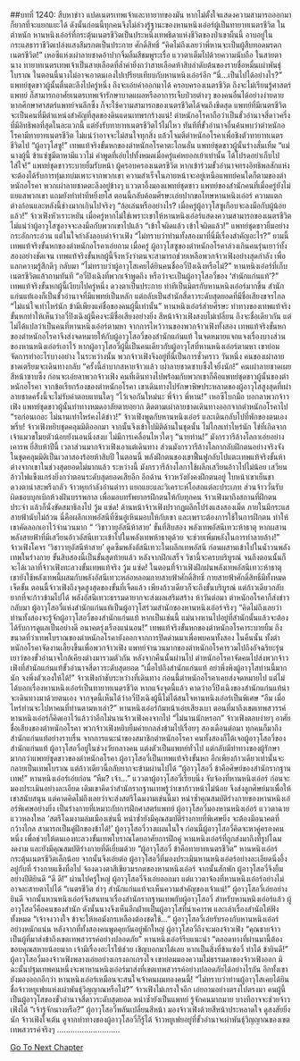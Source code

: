 ##บทที่ 1240: สืบหาข่าว
แปดเนตรเทพเจ้าและทายาทของมัน หากไม่ตั้งใจแสดงความสามารถออกมา ก็ยากที่จะแยกแยะได้
ดังนั้นก่อนนี้ทุกคนจึงไม่ล่วงรู้ฐานะของหานหนิงเอ๋อร์ผู้เป็นทายาทเนตรชีวิต
ในตำหนัก หานหนิงเอ๋อร์ที่กระตุ้นเนตรชีวิตเป็นประหนึ่งเทพธิดาแห่งชีวิตของป่าเขาผืนนี้ อาบอยู่ในกระแสธาราชีวิตเปล่งแสงสีมรกตเป็นประกาย ศักดิ์สิทธิ์
“คิดไม่ถึงเลยว่าพี่หานจะเป็นผู้สืบทอดมรดกเนตรชีวิต!”
เหอซีแห่งเผ่าลายชาดอ้าปากจิ้มลิ้มสีชมพูระเรื่อ แววตาเต็มไปด้วยความนับถือ
ในสายตานาง ทายาทเนตรเทพเจ้าเป็นสายเลือดที่ล้ำค่ายิ่งกว่าสายเลือดห้าสิบลำดับต้นของรายชื่อหมื่นเผ่าพันธุ์โบราณ
ในตอนนี้นางไม่อาจเอาตนเองไปเปรียบเทียบกับหานหนิงเอ๋อร์อีก
“นี่…เป็นไปได้อย่างไร?”
แพทย์ชุดขาวผู้นั้นตื่นตะลึงไปครู่หนึ่ง ถึงจะเอ่ยคำออกมาได้
ครอบครองเนตรชีวิต ถึงจะไม่เรียนรู้ศาสตร์แพทย์ ก็สามารถอาศัยเนตรเทพเจ้ารักษาบาดแผลหรืออาการเจ็บป่วยต่างๆ ของคนอื่นได้อย่างง่ายดาย
หากศึกษาศาสตร์แพทย์จนลึกซึ้ง ก็จะใช้ความสามารถของเนตรชีวิตได้จนถึงขีดสุด
แพทย์ที่มีเนตรชีวิต จะเป็นคนที่มีตำแหน่งสำคัญที่สุดของดินแดนเทพรกร้างแน่!
ตำหนักอโรคาถือว่าเป็นขั้วอำนาจสี่ดาวครึ่งที่มีอิทธิพลที่สุดในละแวกนี้ แต่ยังรับทายาทเนตรชีวิตไว้ไม่ไหว
ทันทีที่ขั้วอำนาจอื่นค้นพบว่าตำหนักอโรคามีทายาทเนตรชีวิต ไม่แน่ว่าอาจจะไม่สนใจทุกสิ่ง แล้วโจมตีตำหนักอโรคาเพื่อชิงตัวทายาทเนตรชีวิตไป
“ผู้อาวุโสซู!”
เทพแท้จริงขั้นหกของตำหนักอโรคาตะโกนลั่น
แพทย์ชุดขาวผู้นั้นร่างสั่นเทิ้ม
“แม่นางผู้นี้ ข้าแซ่ซูมีตาหามีแววไม่ คำพูดที่เอ่ยไปทั้งหมดเมื่อครู่แค่หยอกเย้าเท่านั้น ได้โปรดอย่าเก็บไปใส่ใจ!”
แพทย์ชุดขาวระบายยิ้มรับหน้า
ผู้ครอบครองเนตรชีวิต หากเข้าร่วมขั้วอำนาจทรงอิทธิพลสักแห่ง จะต้องได้รับการทุ่มเทบ่มเพาะจากพวกเขา ความสำเร็จในภายหน้าจะอยู่เหนือแพทย์คนใดก็ตามของตำหนักอโรคา
พวกเผ่าลายชาดตะลึงอยู่ข้างๆ แววตาอึ้งมองแพทย์ชุดขาว
แพทย์ของสำนักคนที่เมื่อครู่ยังไม่แยแสพวกเขา แถมยังทำท่าทีหยิ่งยโส ตอนนี้กลับค้อมศีรษะเอ่ยปากขอโทษหานหนิงเอ๋อร์
ความแตกต่างก่อนและหลังนี้ช่างมากเกินไปจริงๆ
“ล้อเล่นหรืออย่างไร? เมื่อครู่ผู้อาวุโสซูเกือบจะลงมือกับผู้น้อยแล้ว!”
จ้าวเฟิงหัวเราะหยัน
เมื่อครู่หากไม่ใช่เพราะเขาให้หานหนิงเอ๋อร์แสดงความสามารถของเนตรชีวิต ไม่แน่ว่าผู้อาวุโสซูอาจจะลงมือกับพวกเขาไปแล้ว
“เข้าใจผิดแล้ว เข้าใจผิดแล้ว!”
แพทย์ชุดขาวยิ้มอย่างกระอักกระอ่วน แต่ในใจกำลังลอบด่าจ้าวเฟิง
“ไม่ทราบว่าท่านทั้งสองมาที่นี่มีเรื่องสำคัญอะไร?”
ยามนี้ เทพแท้จริงขั้นหกของตำหนักอโรคาเอ่ยถาม
เมื่อครู่ ผู้อาวุโสซูของตำหนักอโรคาล่วงเกินคนรุ่นเยาว์ทั้งสองอย่างชัดเจน
เทพแท้จริงขั้นหกผู้นี้จึงหวังว่าตนจะสามารถช่วยเหลือพวกจ้าวเฟิงอย่างสุดกำลัง เพื่อแลกความรู้สึกดีๆ กลับมา
“ไม่ทราบว่าผู้อาวุโสเคยได้ยินคนชื่ออวี๋ปิงเฉิงหรือไม่?”
หานหนิงเอ๋อร์ที่เก็บเนตรชีวิตแล้วถามทันที
“อวี๋ปิงเฉิงที่พวกเจ้าพูดถึง หรือว่าจะเป็นผู้อาวุโสอวี๋ของ ‘สำนักแก่นแท้’?”
เทพแท้จริงขั้นหกผู้นี้เงียบไปครู่หนึ่ง ดวงตาเป็นประกาย ท่าทีเป็นมิตรกับหานหนิงเอ๋อร์มากขึ้น
สำนักแก่นแท้เองก็เป็นขั้วอำนาจที่มีแพทย์เป็นหลัก แต่กลับเป็นสำนักสี่ดาวระดับสุดยอดที่มีชื่อเสียงขจรไกล
“ไม่แน่ใจเท่าไหร่นัก ข้ามีเพียงแค่ชื่อของคนผู้นี้เท่านั้น”
หานหนิงเอ๋อร์ส่ายศีรษะ
ท่าทางของเทพแท้จริงขั้นหกทำให้เห็นว่าอวี๋ปิงเฉิงผู้นี้คงจะมีชื่อเสียงอย่างยิ่ง
สีหน้าจ้าวเฟิงสงบไม่เปลี่ยน ถึงจะชื่อเดียวกัน แต่ไม่ได้แปลว่าเป็นคนที่หานหนิงเอ๋อร์ตามหา
จากการไหว้วานของพวกจ้าวเฟิงทั้งสอง เทพแท้จริงขั้นหกของตำหนักอโรคาจึงส่งจดหมายให้กับผู้อาวุโสอวี๋ของสำนักแก่นแท้
ในจดหมายแจกแจงเรื่องบางส่วนของหานหนิงเอ๋อร์เอาไว้ หากผู้อาวุโสอวี๋ผู้นี้เป็นคนเดียวกับผู้อาวุโสที่หานหนิงเอ๋อร์ตามหา เขาย่อมจัดการทำอะไรบางอย่าง
ในระหว่างนั้น พวกจ้าวเฟิงจึงอยู่ที่นี่เป็นการชั่วคราว
วันหนึ่ง คนของเผ่าลายชาดเตรียมจะเดินทางกลับ
“ครั้งนี้ลำบากสหายจ้าวแล้ว เผ่าลายชาดซาบซึ้งใจยิ่งนัก!”
คนเผ่าลายชาดเผยสีหน้าซาบซึ้ง ก่อนจะเอ่ยลาพวกจ้าวเฟิง
คนที่เดินทางไปพร้อมกับพวกเขาก็คือแพทย์ชุดขาวผู้นั้นของตำหนักอโรคา
จากข้อเรียกร้องของตำหนักอโรคา เขาเดินทางไปรักษาพิษประหลาดของผู้อาวุโสสูงสุดที่เผ่าลายชาดครั้งนี้จะไม่รับค่าตอบแทนใดๆ
“ไว้เจอกันใหม่นะ พี่จ้าว พี่หาน!”
เหอซีโบกมือ บอกลาพวกจ้าวเฟิง
แพทย์ชุดขาวผู้นั้นท่าทางหมดอาลัยตายอยาก ติดตามเผ่าลายชาดเดินทางออกจากตำหนักอโรคาไป
“รอก่อนเถอะ ไม่นานเท่าไหร่คงได้ข่าว!”
จ้าวเฟิงพูดกับหานหนิงเอ๋อร์ และเดินกลับไปที่พักของตนเอง
พรึ่บ!
จ้าวเฟิงหยิบชุดคลุมมิติออกมา จากนั้นจึงเข้าไปมิติด้านในชุดนั้น
ไม่ไกลเท่าไหร่นัก ไข่ที่เกิดจากเจ้าแมวขโมยตัวน้อยยังนอนนิ่งสงบ ไม่มีการเคลื่อนไหวใดๆ
“นายท่าน!”
มังกรวารีล้างโลกาเอ่ยอย่างเคารพ
ยี่สิบห้าปีนี้ เวลาส่วนมากจ้าวเฟิงเอาแต่เดินทาง ส่วนมังกรวารีล้างโลกากลับฝึกตนอย่างจริงจังในชุดคลุมมิติเป็นเวลาสองร้อยห้าสิบปี
ในตอนนี้ พลังฝึกตนของเขาฟื้นฟูกลับไปแตะเทพแท้จริงขั้นห้า ต่างจากเขาในช่วงสุดยอดไม่มากแล้ว
ระหว่างนี้ มังกรวารีล้างโลกาใช้ผลึกเสวียนอ้าวไปไม่น้อย เสวียนอ้าวไฟแข็งแกร่งยิ่งกว่าตอนระดับสุดยอดเสียอีก
อีกด้าน จ้าวหวังยังคงฝึกตนอยู่ ใบหน้าเขาเย็นชา ดวงตาน่าสะพรึงกลัว
จ้าวหุยกำลังอ่านตำรา แยกแยะและวิเคราะห์โอสถแต่ละประเภท ส่วนจ้าววั่นรับผิดชอบบุกเบิกห้วงฝันบรรพกาล เพื่อมอบทรัพยากรฝึกตนให้กับทุกคน
จ้าวเฟิงมาถึงสถานที่ฝึกตนประจำ แล้วก็นั่งขัดสมาธิลงไป
วู้ม แซ่ด!
ด้านหน้าจ้าวเฟิงปรากฏผลึกโปร่งแสงสองเม็ด ภายในมีกระแสสายฟ้านับไม่ถ้วน
นี่คือผลึกเทพอัสนีที่ซินอู๋เหินมอบให้กับเขา และเพราะต้องการใช้ในการฝึกตน ทำให้เขาคัดลอกเอาไว้จำนวนมาก
“ ‘วิชาวายุอัสนีห้าสาย’ ขั้นที่สิบสอง พลังเทพอัสนีเทวะห้าธาตุ หากผสานพลังสายฟ้าที่มีเสวียนอ้าวอัสนีเทวะเข้าไปในพลังเทพห้าธาตุด้วย จะช่วยเพิ่มพลังในการทำลายล้าง!”
จ้าวเฟิงโคจร ‘วิชาวายุอัสนีห้าสาย’ ดูดซึมพลังอัสนีเทวะในผลึกเทพอัสนี ก่อนผสานเข้าไปในน้ำวนพลังเทพในร่างกาย
ขั้นสิบสองนี้เป็นขั้นสุดท้ายแล้ว หลังจากฝึกเสร็จ วิชานี้จะครบบริบูรณ์
จนถึงตอนนั้นก็จะได้เวลาที่จ้าวเฟิงทะลวงขั้นเทพแท้จริง
วู้ม แซ่ด!
ในตอนที่จ้าวเฟิงฝึกฝนพลังเทพอัสนีเทวะห้าธาตุ เขายังใช้พลังเทพนี้ผสมกับพลังอัสนีเทวะหล่อหลอมกายสายฟ้าศักดิ์สิทธิ์
กายสายฟ้าศักดิ์สิทธิ์มีทั้งหมดเจ็ดขั้น ตอนนี้จ้าวเฟิงถึงจุดสูงสุดของขั้นที่เจ็ดแล้ว เพียงก้าวเดียวก็จะถึงขั้นบริบูรณ์
แต่ก้าวเดียวกลับยากที่จะก้าวข้ามไปได้ พลังอัสนีเทวะธรรมดายากจะส่งผลเสริมสร้าง
ห้าวันต่อมา ตำหนักอโรคาก็ส่งข่าวกลับมา
ผู้อาวุโสอวี๋แห่งสำนักแก่นแท้เป็นผู้อาวุโสร่วมสำนักของหานหนิงเอ๋อร์จริงๆ
“คิดไม่ถึงเลยว่าท่านทั้งสองจะรู้จักผู้อาวุโสอวี๋ของสำนักแก่นแท้ หากเป็นเช่นนี้ แม่นางหานไปอยู่ที่สำนักนั้นแล้วจะต้องได้รับการดูแลเป็นอย่างดี อนาคตรุ่งเรืองแน่นอน!”
เทพแท้จริงขั้นหกของตำหนักอโรคาระบายยิ้ม
ถึงขนาดที่ว่าเทพโบราณของตำหนักอโรคายังออกจากการปิดด่านมาเพื่อพบคนทั้งสอง
ในคืนนั้น ทั้งตำหนักอโรคาจัดงานเลี้ยงขึ้นเพื่อพวกจ้าวเฟิง
แพทย์จำนวนมากของตำหนักอโรคารวมไปถึงอัจฉริยะรุ่นเยาว์ของขั้วอำนาจใกล้เคียงต่างมารวมตัวกัน
หลังจากคืนนั้นผ่านไป ตำหนักอโรคาจัดคนไปส่งพวกจ้าวเฟิงที่สำนักแก่นแท้ขั้วอำนาจสี่ดาวระดับสุดยอด
“เมื่อไปถึงสำนักแก่นแท้ อย่าพึ่งพิงผู้อาวุโสท่านนี้มากนัก จงพึ่งตัวเองให้ได้!”
จ้าวเฟิงกำชับระหว่างที่เดินทาง
ก่อนนี้ตำหนักอโรคาเคยส่งจดหมายไป แต่ไม่ได้บอกเรื่องหานหนิงเอ๋อร์เป็นทายาทเนตรชีวิต
หากแจ้งจุดนี้แล้ว คาดว่าอวี๋ปิงเฉิงของสำนักแก่นแท้น่าจะเดินทางมาด้วยตนเอง
จากจุดนี้เห็นได้ว่าอวี๋ปิงเฉิงผู้นี้ไม่ได้สนใจหานหนิงเอ๋อร์เป็นพิเศษ
“อืม เมื่อไหร่ท่านจะไปหาคนที่ท่านตามหาเล่า?”
หานหนิงเอ๋อร์ก้มหน้าเอ่ยเสียงเบา
ตอนที่มาถึงเขตเทพสวรรค์ หานหนิงเอ๋อร์ก็คิดเอาไว้แล้วว่าอีกไม่นานจ้าวเฟิงคงจากไป
“ไม่นานนักหรอก”
จ้าวเฟิงตอบง่ายๆ
อาศัยชื่อเสียงของตำหนักอโรคา พวกจ้าวเฟิงหยิบยืมค่ายกลส่งข้ามไปเรื่อยๆ
สองเดือนต่อมา ทุกคนก็มาถึงสำนักแก่นแท้อย่างราบรื่น
จากการแนะนำของสมาชิกตำหนักอโรคา คนทั้งสองก็ได้เจอผู้อาวุโสอวี๋ของสำนักแก่นแท้
ผู้อาวุโสอวี๋อยู่ในช่วงวัยกลางคน แต่งตัวเป็นแพทย์ทั่วไป แต่กลับมีท่าทางของผู้รักษามากกว่าแพทย์ชุดขาวของตำหนักอโรคา
ผู้อาวุโสอวี๋เป็นเทพแท้จริงขั้นหก อีกเพียงก้าวเดียวเท่านั้นจะกลายเป็นเทพโบราณ แต่ก้าวเดียวนี้กลับยากจะข้ามผ่านไปได้
“ผู้อาวุโสอวี๋ ข้าคือศิษย์ของสำนักรากฐานเทพ!”
หานหนิงเอ๋อร์เอ่ยก่อน
“หืม? เจ้า…”
แววตาผู้อาวุโสอวี๋เรียบนิ่ง จับจ้องที่หานหนิงเอ๋อร์ ก่อนจะมองประเมินอย่างละเอียด
เดิมเขาคิดว่าสำนักรากฐานเทพรู้ว่าเขาก้าวหน้าไม่น้อย จึงส่งลูกศิษย์มาเพื่อให้เขาสนับสนุน
แต่คาดคิดไม่ถึงเลยว่าจะส่งสตรีโฉมงามเช่นนี้มา หนำซ้ำคุณสมบัติร่างกายของหานหนิงเอ๋อร์พิเศษอย่างยิ่ง เป็นร่างกายที่เหมาะกับการฝึกศาสตร์แพทย์
ผู้อาวุโสอวี๋มองหานหนิงเอ๋อร์ แววตาฉายแววหลงใหล
‘สตรีโฉมงามล่มเมืองเช่นนี้ หนำซ้ำยังมีคุณสมบัติร่างกายที่พิเศษยิ่ง จะต้องมีอนาคตที่กว้างไกล สามารถเป็นคู่ฝึกของข้าได้!’
ผู้อาวุโสอวี๋วางแผนในใจ
ก่อนนี้ผู้อาวุโสอวี๋คิดจะหาคู่ครองคนหนึ่ง เพื่อช่วยให้ตนเองทะลวงขั้นเทพโบราณโดยอาศัยการฝึกคู่
หานหนิงเอ๋อร์ที่ถูกส่งมาถึงที่รูปโฉมงดงาม และยังมีคุณสมบัติร่างกายที่ดีเยี่ยมด้วย
“ผู้อาวุโสอวี๋ ข้าคือทายาทเนตรชีวิต”
หานหนิงเอ๋อร์กระตุ้นเนตรชีวิตเล็กน้อย จากนั้นจึงเอ่ยต่อ
ผู้อาวุโสอวี๋ที่มองประเมินหานหนิงเอ๋อร์อย่างละเอียดนิ่งอึ้งอยู่กับที่ ร่างกายแข็งทื่อไป จ้องดวงตาสีเขียวมรกตของหานหนิงเอ๋อร์
จากนั้นสักพัก ผู้อาวุโสอวี๋จึงยิ้มอย่างปีติยินดี
“ดี ดี!”
ผ่านไปครู่ใหญ่ ผู้อาวุโสอวี๋จึงเอ่ยออกมา
แต่แววตาจ้องที่หานหนิงเอ๋อร์อย่างไม่อาจละสายตาไปได้
“เนตรชีวิต ฮ่าๆ สำนักแก่นแท้จะเห็นความสำคัญของเจ้าแน่!”
ผู้อาวุโสอวี๋เอ่ยอย่างยินดี
จากนั้นหานหนิงเอ๋อร์จึงสนทนาเรื่องสำนักรากฐานเทพกับผู้อาวุโสอวี๋
สำหรับหานหนิงเอ๋อร์แล้ว ผู้อาวุโสอวี๋คือคนของสำนัก ดังนั้นนางจึงเห็นอีกฝ่ายเป็นผู้อาวุโสที่น่าเคารพ และเล่าเรื่องสำนักให้ฟังทั้งหมด
“เจ้าจงวางใจ ข้าจะให้หอมังกรเหลืองต้องชดใช้…”
ผู้อาวุโสอวี๋เอ่ยรับรองกับหานหนิงเอ๋อร์อย่างหนักแน่น
หลังจากที่ทั้งสองคนพูดคุยกันอยู่พักใหญ่ ผู้อาวุโสอวี๋ถึงจะมองจ้าวเฟิง
“คุณชายจ้าวเป็นผู้ที่มาส่งข้าถึงเขตเทพสวรรค์อย่างปลอดภัย”
หานหนิงเอ๋อร์รีบแนะนำ
“ตลอดทางที่ผ่านมานี้ต้องขอบคุณสหายน้อยมาก เจ้ามีเรื่องอะไรให้ช่วย เชิญบอกมาได้เลย หากเป็นสิ่งที่ข้าแซ่อวี๋ ทำได้ ข้ายินดี!”
ผู้อาวุโสอวี๋มองจ้าวเฟิงพลางเอ่ยอย่างเกรงอกเกรงใจ
เขาย่อมมองความไม่ธรรมดาของจ้าวเฟิงออก มิฉะนั้นปฐมเทพคนหนึ่งจะพาหานหนิงเอ๋อร์มาส่งที่เขตเทพสวรรค์อย่างปลอดภัยได้อย่างไรกัน
อีกทั้งเขายังมองออกอีกว่า หานหนิงเอ๋อร์เหมือนจะสนใจเจ้าคนผมทองคนนี้!
“ไม่ทราบว่าท่านผู้อาวุโสเคยได้ยินชื่อจ้าวหยูเฟยแห่งเผ่าพันธุ์วิญญาณหรือไม่?”
จ้าวเฟิงไม่เกรงใจอีก เอ่ยถามอย่างตรงไปตรงมา
คนผู้นี้เป็นผู้อาวุโสของขั้วอำนาจสี่ดาวระดับสุดยอด หนำซ้ำยังเป็นแพทย์ รู้จักคนมากมาย บางทีอาจจะช่วยจ้าวเฟิงได้
“เจ้ารู้จักนางหรือ?”
ผู้อาวุโสอวี๋พลันเปลี่ยนสีหน้า มองจ้าวเฟิงด้วยสีหน้าประหลาดใจ ดูสงสัยยิ่งนัก
จ้าวเฟิงใจเต้น ดูจากท่าทางของผู้อาวุโสอวี๋ก็รู้ได้ จ้าวหยูเฟยอยู่ที่ขั้วอำนาจเผ่าพันธุ์วิญญาณของเขตเทพสวรรค์จริงๆ
............................


[Go To Next Chapter]( ./97.md)